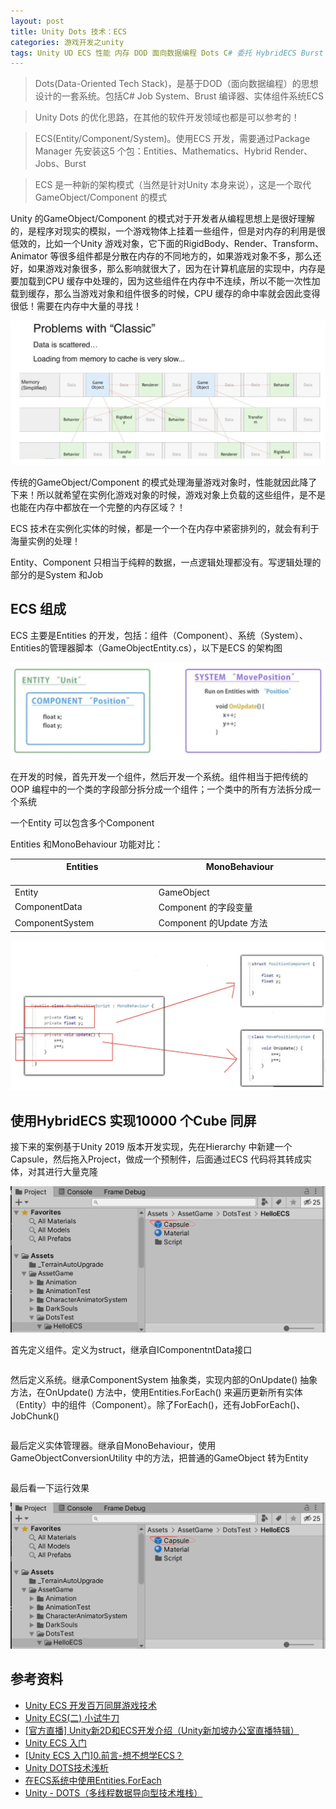 ```yaml
---
layout: post
title: Unity Dots 技术：ECS
categories: 游戏开发之unity
tags: Unity UD ECS 性能 内存 DOD 面向数据编程 Dots C# 委托 HybridECS Burst 
---
```


>Dots(Data-Oriented Tech Stack)，是基于DOD（面向数据编程）的思想设计的一套系统。包括C# Job System、Brust 编译器、实体组件系统ECS

>Unity Dots 的优化思路，在其他的软件开发领域也都是可以参考的！

>ECS(Entity/Component/System)。使用ECS 开发，需要通过Package Manager 先安装这5 个包：Entities、Mathematics、Hybrid Render、Jobs、Burst

>ECS 是一种新的架构模式（当然是针对Unity 本身来说），这是一个取代GameObject/Component 的模式

Unity 的GameObject/Component 的模式对于开发者从编程思想上是很好理解的，是程序对现实的模拟，一个游戏物体上挂着一些组件，但是对内存的利用是很低效的，比如一个Unity 游戏对象，它下面的RigidBody、Render、Transform、Animator 等很多组件都是分散在内存的不同地方的，如果游戏对象不多，那么还好，如果游戏对象很多，那么影响就很大了，因为在计算机底层的实现中，内存是要加载到CPU 缓存中处理的，因为这些组件在内存中不连续，所以不能一次性加载到缓存，那么当游戏对象和组件很多的时候，CPU 缓存的命中率就会因此变得很低！需要在内存中大量的寻找！

![](../media/image/2020-11-28/01.png)

传统的GameObject/Component 的模式处理海量游戏对象时，性能就因此降了下来！所以就希望在实例化游戏对象的时候，游戏对象上负载的这些组件，是不是也能在内存中都放在一个完整的内存区域？！

ECS 技术在实例化实体的时候，都是一个一个在内存中紧密排列的，就会有利于海量实例的处理！

Entity、Component 只相当于纯粹的数据，一点逻辑处理都没有。写逻辑处理的部分的是System 和Job

## ECS 组成

ECS 主要是Entities 的开发，包括：组件（Component）、系统（System）、Entities的管理器脚本（GameObjectEntity.cs），以下是ECS 的架构图

![](../media/image/2020-11-28/02.png)

在开发的时候，首先开发一个组件，然后开发一个系统。组件相当于把传统的OOP 编程中的一个类的字段部分拆分成一个组件；一个类中的所有方法拆分成一个系统

一个Entity 可以包含多个Component

Entities 和MonoBehaviour 功能对比：

Entities   &nbsp;&nbsp;&nbsp;&nbsp;&nbsp;&nbsp;&nbsp;&nbsp;&nbsp;&nbsp;&nbsp;&nbsp;&nbsp;&nbsp;&nbsp;&nbsp;&nbsp;&nbsp;&nbsp;&nbsp;&nbsp;&nbsp;&nbsp;&nbsp;&nbsp;&nbsp;&nbsp;&nbsp;&nbsp;&nbsp;&nbsp;&nbsp;&nbsp;&nbsp;&nbsp;&nbsp;&nbsp;&nbsp;&nbsp;&nbsp;&nbsp;&nbsp;&nbsp;&nbsp;&nbsp;&nbsp;        | MonoBehaviour  &nbsp;&nbsp;&nbsp;&nbsp;&nbsp;&nbsp;&nbsp;&nbsp;&nbsp;&nbsp;&nbsp;&nbsp;&nbsp;&nbsp;&nbsp;&nbsp;&nbsp;&nbsp;&nbsp;&nbsp;&nbsp;&nbsp;&nbsp;&nbsp;&nbsp;&nbsp;&nbsp;&nbsp;&nbsp;&nbsp;&nbsp;&nbsp;&nbsp;&nbsp;&nbsp;&nbsp;&nbsp;&nbsp;&nbsp;&nbsp;&nbsp;&nbsp;&nbsp;&nbsp;&nbsp;&nbsp;
-------------------|------------------
Entity             | GameObject
ComponentData      | Component 的字段变量
ComponentSystem    | Component 的Update 方法

![](../media/image/2020-11-28/03.png)

## 使用HybridECS 实现10000 个Cube 同屏

接下来的案例基于Unity 2019 版本开发实现，先在Hierarchy 中新建一个Capsule，然后拖入Project，做成一个预制件，后面通过ECS 代码将其转成实体，对其进行大量克隆

![](../media/image/2020-11-28/04.png)

首先定义组件。定义为struct，继承自IComponentntData接口

```c#

```

然后定义系统。继承ComponentSystem 抽象类，实现内部的OnUpdate() 抽象方法，在OnUpdate() 方法中，使用Entities.ForEach() 来遍历更新所有实体（Entity）中的组件（Component）。除了ForEach()，还有JobForEach()、JobChunk()

```c#

```

最后定义实体管理器。继承自MonoBehaviour，使用GameObjectConversionUtility 中的方法，把普通的GameObject 转为Entity

```c#

```

最后看一下运行效果

![](../media/image/2020-11-28/04.png)

## 参考资料

* [Unity ECS 开发百万同屏游戏技术](https://www.bilibili.com/video/BV1yt411u7dh)
* [Unity ECS(二) 小试牛刀](https://www.bilibili.com/video/BV187411T7vA)
* [[官方直播] Unity新2D和ECS开发介绍（Unity新加坡办公室直播特辑）](https://www.bilibili.com/video/BV1At41117n6)
* [Unity ECS 入门](https://www.jianshu.com/p/975c00105511)
* [[Unity ECS 入门]0.前言-想不想学ECS？](http://www.benmutou.com/archives/2772)
* [Unity DOTS技术浅析](https://blog.csdn.net/qq_19714407/article/details/104602000)
* [在ECS系统中使用Entities.ForEach](https://blog.csdn.net/zhenghongzhi6/article/details/110173328)
* [Unity - DOTS（多线程数据导向型技术堆栈）](https://www.jianshu.com/p/5b36236c7630)
